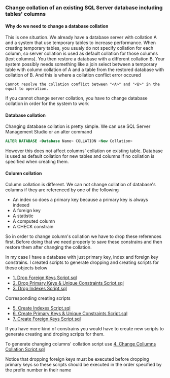 ### Change collation of an existing SQL Server database including tables' columns
#### Why do we need to change a database collation
This is one situation. We already have a database server with collation A and a system that use temporary tables to increase performance. When creating temporary tables, you usualy do not specify collation for each column, so server collation is used as default collation for those columns (text columns). You then restore a database with a different collation B. Your system possibly needs something like a join select between a temporary table with column collation of A and a table from the restored database with collation of B. And this is where a collation conflict error occured
```
Cannot resolve the collation conflict between "<A>" and "<B>" in the equal to operation.
```
If you cannot change server collation, you have to change database collation in order for the system to work

#### Database collation
Changing database collation is pretty simple. We can use SQL Server Management Studio or an alter command 
```sql
ALTER DATABASE <Database Name> COLLATION <New Collation>
```
However this does not affect columns' collation on existing table. Database is used as default collation for new tables and columns if no collation is specified when creating them.

#### Column collation
Column collation is different. We can not change collation of database's columns if they are referenced by one of the following
- An index so does a primary key because a primary key is always indexed
- A foreign key
- A statistic
- A computed column
- A CHECK constrain

So in order to change column's collation we have to drop these references first. Before doing that we need properly to save these constrains and then restore them after changing the collation.

In my case I have a database with just primary key, index and foreign key constrains. I created scripts to generate dropping and creating scripts for these objects below
- [1. Drop Foreign Keys Script.sql](1.%20Drop%20Foreign%20Keys%20Script.sql)
- [2. Drop Primary Keys & Unique Constraints Script.sql](2.%20Drop%20Primary%20Keys%20&%20Unique%20Constraints%20Script.sql)
- [3. Drop Indexes Script.sql](3.%20Drop%20Indexes%20Script.sql)

Corresponding creating scripts
- [5. Create Indexes Script.sql](5.%20Create%20Indexes%20Script.sql)
- [6. Create Primary Keys & Unique Constraints Script.sql](6.%20Create%20Primary%20Keys%20&%20Unique%20Constraints%20Script.sql)
- [7. Create Foreign Keys Script.sql](7.%20Create%20Foreign%20Keys%20Script.sql)

If you have more kind of constrains you would have to create new scripts to generate creating and droping scripts for them.

To generate changing columns' collation script use [4. Change Collumns Collation Script.sql](/4.%20Change%20Collumns%20Collation%20Script.sql)

Notice that dropping foreign keys must be executed before dropping primary keys so these scripts should be executed in the order specified by the prefix number in their name
